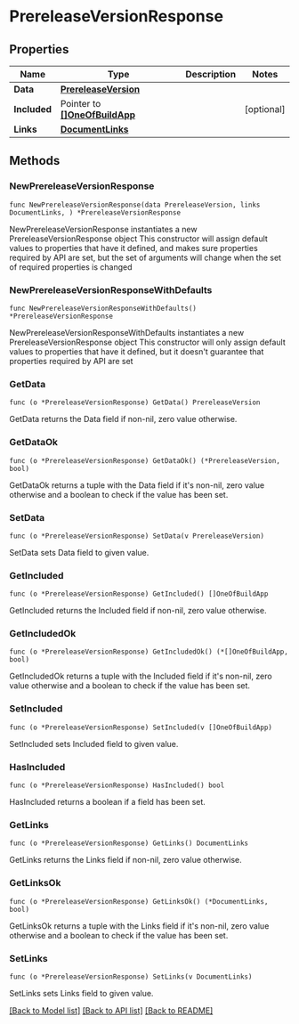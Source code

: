 # PrereleaseVersionResponse

## Properties

Name | Type | Description | Notes
------------ | ------------- | ------------- | -------------
**Data** | [**PrereleaseVersion**](PrereleaseVersion.md) |  | 
**Included** | Pointer to [**[]OneOfBuildApp**](OneOfBuildApp.md) |  | [optional] 
**Links** | [**DocumentLinks**](DocumentLinks.md) |  | 

## Methods

### NewPrereleaseVersionResponse

`func NewPrereleaseVersionResponse(data PrereleaseVersion, links DocumentLinks, ) *PrereleaseVersionResponse`

NewPrereleaseVersionResponse instantiates a new PrereleaseVersionResponse object
This constructor will assign default values to properties that have it defined,
and makes sure properties required by API are set, but the set of arguments
will change when the set of required properties is changed

### NewPrereleaseVersionResponseWithDefaults

`func NewPrereleaseVersionResponseWithDefaults() *PrereleaseVersionResponse`

NewPrereleaseVersionResponseWithDefaults instantiates a new PrereleaseVersionResponse object
This constructor will only assign default values to properties that have it defined,
but it doesn't guarantee that properties required by API are set

### GetData

`func (o *PrereleaseVersionResponse) GetData() PrereleaseVersion`

GetData returns the Data field if non-nil, zero value otherwise.

### GetDataOk

`func (o *PrereleaseVersionResponse) GetDataOk() (*PrereleaseVersion, bool)`

GetDataOk returns a tuple with the Data field if it's non-nil, zero value otherwise
and a boolean to check if the value has been set.

### SetData

`func (o *PrereleaseVersionResponse) SetData(v PrereleaseVersion)`

SetData sets Data field to given value.


### GetIncluded

`func (o *PrereleaseVersionResponse) GetIncluded() []OneOfBuildApp`

GetIncluded returns the Included field if non-nil, zero value otherwise.

### GetIncludedOk

`func (o *PrereleaseVersionResponse) GetIncludedOk() (*[]OneOfBuildApp, bool)`

GetIncludedOk returns a tuple with the Included field if it's non-nil, zero value otherwise
and a boolean to check if the value has been set.

### SetIncluded

`func (o *PrereleaseVersionResponse) SetIncluded(v []OneOfBuildApp)`

SetIncluded sets Included field to given value.

### HasIncluded

`func (o *PrereleaseVersionResponse) HasIncluded() bool`

HasIncluded returns a boolean if a field has been set.

### GetLinks

`func (o *PrereleaseVersionResponse) GetLinks() DocumentLinks`

GetLinks returns the Links field if non-nil, zero value otherwise.

### GetLinksOk

`func (o *PrereleaseVersionResponse) GetLinksOk() (*DocumentLinks, bool)`

GetLinksOk returns a tuple with the Links field if it's non-nil, zero value otherwise
and a boolean to check if the value has been set.

### SetLinks

`func (o *PrereleaseVersionResponse) SetLinks(v DocumentLinks)`

SetLinks sets Links field to given value.



[[Back to Model list]](../README.md#documentation-for-models) [[Back to API list]](../README.md#documentation-for-api-endpoints) [[Back to README]](../README.md)


